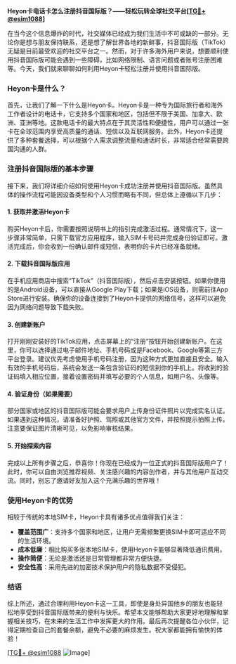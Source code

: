 **Heyon卡电话卡怎么注册抖音国际版？——轻松玩转全球社交平台[[TG💪+ @esim1088](https://t.me/s/esim1088)]**

在当今这个信息爆炸的时代，社交媒体已经成为我们生活中不可或缺的一部分。无论你是想与朋友保持联系，还是想了解世界各地的新鲜事，抖音国际版（TikTok）无疑是目前最受欢迎的社交平台之一。然而，对于许多海外用户来说，想要顺利使用抖音国际版可能会遇到一些障碍，比如网络限制、语言问题或者账号注册困难等。今天，我们就来聊聊如何利用Heyon卡轻松注册并使用抖音国际版。

### Heyon卡是什么？

首先，让我们了解一下什么是Heyon卡。Heyon卡是一种专为国际旅行者和海外工作者设计的电话卡，它支持多个国家和地区，包括但不限于美国、加拿大、欧洲、亚洲等地。这款电话卡的最大特点在于其灵活性和便捷性，用户可以通过一张卡在全球范围内享受高质量的通话、短信以及互联网服务。此外，Heyon卡还提供了多种套餐选择，可以根据个人需求调整流量和通话时长，非常适合经常需要跨国沟通的人群。

### 注册抖音国际版的基本步骤

接下来，我们将详细介绍如何使用Heyon卡成功注册并使用抖音国际版。虽然具体的操作流程可能因设备类型和个人习惯而略有不同，但总体上遵循以下几步：

#### 1. 获取并激活Heyon卡

购买Heyon卡后，你需要按照说明书上的指引完成激活过程。通常情况下，这一步骤非常简单，只需下载官方应用程序，输入SIM卡号码并完成身份验证即可。激活完成后，你会收到一份确认邮件或短信，表明你的卡片已经准备就绪。

#### 2. 下载抖音国际版应用

在手机应用商店中搜索“TikTok”（抖音国际版），然后点击安装按钮。如果你使用的是Android设备，可以直接从Google Play下载；如果是iOS设备，则需前往App Store进行安装。确保你的设备连接到了Heyon卡提供的网络信号，这样可以避免因为网络问题导致下载失败。

#### 3. 创建新账户

打开刚刚安装好的TikTok应用，点击屏幕上的“注册”按钮开始创建新账户。在这里，你可以选择通过电子邮件地址、手机号码或是Facebook、Google等第三方平台登录。建议优先考虑使用手机号码注册，因为这种方式更加直接且安全。输入有效的手机号码后，系统会发送一条包含验证码的短信到你的手机上。将收到的验证码填入相应位置，接着设置密码并填写必要的个人信息，如用户名、头像等。

#### 4. 验证身份（如果需要）

部分国家或地区的抖音国际版可能会要求用户上传身份证件照片以完成实名认证。如果遇到这种情况，请准备好护照、驾照或其他官方文件，并按照提示拍照上传。注意要保证图片清晰可见，以免影响审核结果。

#### 5. 开始探索内容

完成以上所有步骤之后，恭喜你！你现在已经成为一位正式的抖音国际版用户了！此时，你可以自由浏览推荐视频、关注感兴趣的内容创作者，并与其他用户互动交流。同时，别忘了邀请好友加入这个充满乐趣的世界哦！

### 使用Heyon卡的优势

相较于传统的本地SIM卡，Heyon卡具有诸多优点值得我们关注：

- **覆盖范围广**：支持多个国家和地区，让用户无需频繁更换SIM卡即可适应不同的生活环境。
- **成本低廉**：相比购买多张本地SIM卡，使用Heyon卡能够显著降低通讯费用。
- **操作简便**：无论是激活还是日常管理都非常方便快捷。
- **安全性高**：采用先进的加密技术保护用户的隐私数据不受侵犯。

### 结语

综上所述，通过合理利用Heyon卡这一工具，即使是身处异国他乡的朋友也能轻松地享受到抖音国际版带来的便利与快乐。希望本文能够帮助大家更好地理解和掌握相关技巧，在未来的生活工作中发挥更大的作用。最后再次提醒各位小伙伴，记得定期检查自己的套餐余额，避免不必要的麻烦发生。祝大家都能拥有愉快的体验！

[[TG💪+ @esim1088](https://t.me/s/esim1088) ![Image](https://i.postimg.cc/4NQfJmqS/Snipaste-2025-05-13-00-14-12.png)]